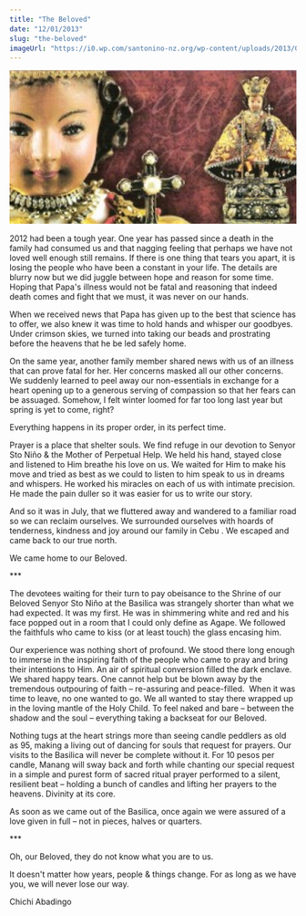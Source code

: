 ```yaml
---
title: "The Beloved"
date: "12/01/2013"
slug: "the-beloved"
imageUrl: "https://i0.wp.com/santonino-nz.org/wp-content/uploads/2013/01/scan0010-300x145.jpg?resize=554%2C295"
---
```


[![scan0010](assets\images\scan0010-300x145.jpg)](http://santonino-nz.org/the-beloved/scan0010/)

2012 had been a tough year. One year has passed since a death in the family had consumed us and that nagging feeling that perhaps we have not loved well enough still remains. If there is one thing that tears you apart, it is losing the people who have been a constant in your life. The details are blurry now but we did juggle between hope and reason for some time. Hoping that Papa's illness would not be fatal and reasoning that indeed death comes and fight that we must, it was never on our hands.

When we received news that Papa has given up to the best that science has to offer, we also knew it was time to hold hands and whisper our goodbyes. Under crimson skies, we turned into taking our beads and prostrating before the heavens that he be led safely home.

On the same year, another family member shared news with us of an illness that can prove fatal for her. Her concerns masked all our other concerns. We suddenly learned to peel away our non-essentials in exchange for a heart opening up to a generous serving of compassion so that her fears can be assuaged. Somehow, I felt winter loomed for far too long last year but spring is yet to come, right?

Everything happens in its proper order, in its perfect time.

Prayer is a place that shelter souls. We find refuge in our devotion to Senyor Sto Niño & the Mother of Perpetual Help. We held his hand, stayed close and listened to Him breathe his love on us. We waited for Him to make his move and tried as best as we could to listen to him speak to us in dreams and whispers. He worked his miracles on each of us with intimate precision. He made the pain duller so it was easier for us to write our story.

And so it was in July, that we fluttered away and wandered to a familiar road so we can reclaim ourselves. We surrounded ourselves with hoards of tenderness, kindness and joy around our family in Cebu . We escaped and came back to our true north.

We came home to our Beloved.

\*\*\*

The devotees waiting for their turn to pay obeisance to the Shrine of our Beloved Senyor Sto Niño at the Basilica was strangely shorter than what we had expected. It was my first. He was in shimmering white and red and his face popped out in a room that I could only define as Agape. We followed the faithfuls who came to kiss (or at least touch) the glass encasing him.

Our experience was nothing short of profound. We stood there long enough to immerse in the inspiring faith of the people who came to pray and bring their intentions to Him. An air of spiritual conversion filled the dark enclave. We shared happy tears. One cannot help but be blown away by the tremendous outpouring of faith – re-assuring and peace-filled.  When it was time to leave, no one wanted to go. We all wanted to stay there wrapped up in the loving mantle of the Holy Child. To feel naked and bare – between the shadow and the soul – everything taking a backseat for our Beloved.

Nothing tugs at the heart strings more than seeing candle peddlers as old as 95, making a living out of dancing for souls that request for prayers. Our visits to the Basilica will never be complete without it. For 10 pesos per candle, Manang will sway back and forth while chanting our special request in a simple and purest form of sacred ritual prayer performed to a silent, resilient beat – holding a bunch of candles and lifting her prayers to the heavens. Divinity at its core.

As soon as we came out of the Basilica, once again we were assured of a love given in full – not in pieces, halves or quarters.

\*\*\*

Oh, our Beloved, they do not know what you are to us.

It doesn't matter how years, people & things change. For as long as we have you, we will never lose our way.

Chichi Abadingo